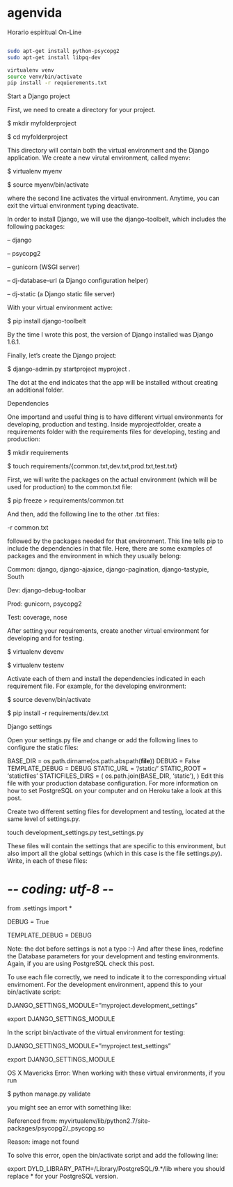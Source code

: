# agenvida
Horario espiritual On-Line



```bash

sudo apt-get install python-psycopg2
sudo apt-get install libpq-dev

virtualenv venv
source venv/bin/activate
pip install -r requierements.txt

```

Start a Django project

First, we need to create a directory for your project.

$ mkdir myfolderproject

$ cd myfolderproject

This directory will contain both the virtual environment and the Django application. We create a new virutal environment, called myenv:

$ virtualenv myenv

$ source myenv/bin/activate

where the second line activates the virtual environment. Anytime, you can exit the virtual environment typing deactivate.

In order to install Django, we will use the django-toolbelt, which includes the following packages:

– django

– psycopg2

– gunicorn (WSGI server)

– dj-database-url (a Django configuration helper)

– dj-static (a Django static file server)

With your virtual environment active:

$ pip install django-toolbelt

By the time I wrote this post, the version of Django installed was Django 1.6.1.

Finally, let’s create the Django project:

$ django-admin.py startproject myproject .

The dot at the end indicates that the app will be installed without creating an additional folder.

Dependencies

One importand and useful thing is to have different virtual environments for developing, production and testing. Inside myprojectfolder, create a requirements folder with the requirements files for developing, testing and production:

$ mkdir requirements

$ touch requirements/{common.txt,dev.txt,prod.txt,test.txt}

First, we will write the packages on the actual environment (which will be used for production) to the common.txt file:

$ pip freeze > requirements/common.txt

And then, add the following line to the other .txt files:

-r common.txt

followed by the packages needed for that environment. This line tells pip to include the dependencies in that file. Here, there are some examples of packages and the environment in which they usually belong:

Common: django, django-ajaxice, django-pagination, django-tastypie, South

Dev: django-debug-toolbar

Prod: gunicorn, psycopg2

Test: coverage, nose

After setting your requirements, create another virtual environment for developing and for testing.

$ virtualenv devenv

$ virtualenv testenv

Activate each of them and install the dependencies indicated in each requirement file. For example, for the developing environment:

$ source devenv/bin/activate

$ pip install -r requirements/dev.txt

Django settings

Open your settings.py file and change or add the following lines to configure the static files:

BASE_DIR = os.path.dirname(os.path.abspath(__file__))
DEBUG = False
TEMPLATE_DEBUG = DEBUG
STATIC_URL = ‘/static/’
STATIC_ROOT = ‘staticfiles’
STATICFILES_DIRS = (
    os.path.join(BASE_DIR, ‘static’),
)
Edit this file with your production database configuration. For more information on how to set PostgreSQL on your computer and on Heroku take a look at this post.

Create two different setting files for development and testing, located at the same level of settings.py.

touch development_settings.py test_settings.py

These files will contain the settings that are specific to this environment, but also import all the global settings (which in this case is the file settings.py). Write, in each of these files:

# -*- coding: utf-8 -*-

from .settings import *

DEBUG = True

TEMPLATE_DEBUG = DEBUG

Note: the dot before settings is not a typo :-) And after these lines, redefine the Database parameters for your development and testing environments. Again, if you are using PostgreSQL check this post.

To use each file correctly, we need to indicate it to the corresponding virtual envirnoment. For the development environment, append this to your bin/activate script:

DJANGO_SETTINGS_MODULE=”myproject.development_settings”

export DJANGO_SETTINGS_MODULE

In the script bin/activate of the virtual environment for testing:

DJANGO_SETTINGS_MODULE=”myproject.test_settings”

export DJANGO_SETTINGS_MODULE

OS X Mavericks Error: When working with these virtual environments, if you run

$ python manage.py validate

you might see an error with something like:

Referenced from: myvirtualenv/lib/python2.7/site-packages/psycopg2/_psycopg.so

Reason: image not found

To solve this error, open the bin/activate script and add the following line:

export DYLD_LIBRARY_PATH=/Library/PostgreSQL/9.*/lib
where you should replace * for your PostgreSQL version.

